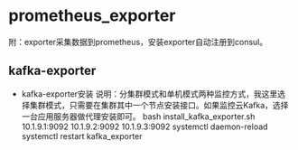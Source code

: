 # prometheus_exporter
附：exporter采集数据到prometheus，安装exporter自动注册到consul。

## kafka-exporter
+ kafka-exporter安装
说明：分集群模式和单机模式两种监控方式，我这里选择集群模式，只需要在集群其中一个节点安装接口。如果监控云Kafka，选择一台应用服务器做代理安装即可。
bash install_kafka_exporter.sh 10.1.9.1:9092 10.1.9.2:9092  10.1.9.3:9092
systemctl daemon-reload
systemctl restart kafka_exporter
 
 

